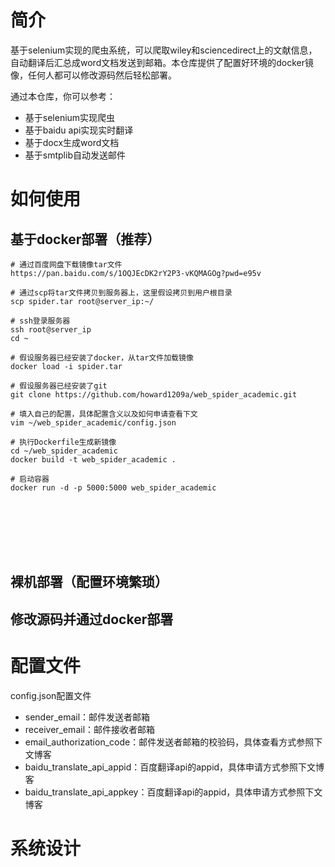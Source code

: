 # 简介
基于selenium实现的爬虫系统，可以爬取wiley和sciencedirect上的文献信息，自动翻译后汇总成word文档发送到邮箱。本仓库提供了配置好环境的docker镜像，任何人都可以修改源码然后轻松部署。

通过本仓库，你可以参考：
- 基于selenium实现爬虫
- 基于baidu api实现实时翻译
- 基于docx生成word文档
- 基于smtplib自动发送邮件
# 如何使用
## 基于docker部署（推荐）
```
# 通过百度网盘下载镜像tar文件
https://pan.baidu.com/s/1OQJEcDK2rY2P3-vKQMAGOg?pwd=e95v

# 通过scp将tar文件拷贝到服务器上，这里假设拷贝到用户根目录
scp spider.tar root@server_ip:~/

# ssh登录服务器
ssh root@server_ip
cd ~

# 假设服务器已经安装了docker，从tar文件加载镜像
docker load -i spider.tar

# 假设服务器已经安装了git
git clone https://github.com/howard1209a/web_spider_academic.git

# 填入自己的配置，具体配置含义以及如何申请查看下文
vim ~/web_spider_academic/config.json

# 执行Dockerfile生成新镜像
cd ~/web_spider_academic
docker build -t web_spider_academic .

# 启动容器
docker run -d -p 5000:5000 web_spider_academic








```
## 裸机部署（配置环境繁琐）
## 修改源码并通过docker部署
# 配置文件
config.json配置文件
- sender_email：邮件发送者邮箱
- receiver_email：邮件接收者邮箱
- email_authorization_code：邮件发送者邮箱的校验码，具体查看方式参照下文博客
- baidu_translate_api_appid：百度翻译api的appid，具体申请方式参照下文博客
- baidu_translate_api_appkey：百度翻译api的appid，具体申请方式参照下文博客
# 系统设计